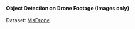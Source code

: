 <b>Object Detection on Drone Footage (Images only)</b>
<br>
<br>
Dataset: <a href="http://aiskyeye.com/download/object-detection/"> VisDrone </a>